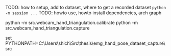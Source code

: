 TODO: how to setup, add to dataset, where to get a recorded dataset
`python -m session ...`
TODO: howto use, howto install dependencies, arch graph


python -m src.webcam_hand_triangulation.calibrate
python -m src.webcam_hand_triangulation.capture

set PYTHONPATH=C:\Users\shich\Src\thesis\emg_hand_pose_dataset_capture\src